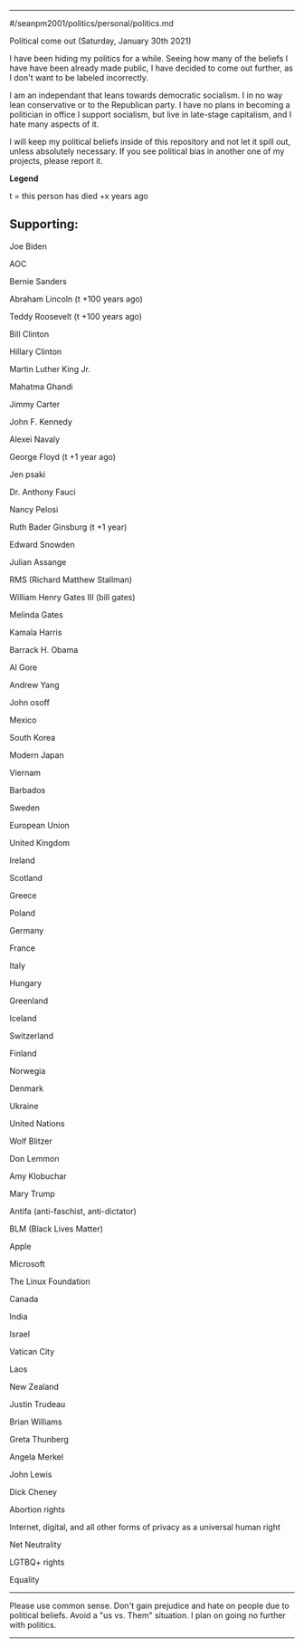 
***

#/seanpm2001/politics/personal/politics.md

Political come out (Saturday, January 30th 2021)

I have been hiding my politics for a while. Seeing how many of the beliefs I have have been already made public, I have decided to come out further, as I don't want to be labeled incorrectly.

I am an independant that leans towards democratic socialism. I in no way lean conservative or to the Republican party. I have no plans in becoming a politician in office
I support socialism, but live in late-stage capitalism, and I hate many aspects of it.

I will keep my political beliefs inside of this repository and not let it spill out, unless absolutely necessary. If you see political bias in another one of my projects, please report it.

**Legend**

t = this person has died +x years ago

## Supporting:

Joe Biden

AOC

Bernie Sanders

Abraham Lincoln (t +100 years ago)

Teddy Roosevelt (t +100 years ago)

Bill Clinton

Hillary Clinton

Martin Luther King Jr.

Mahatma Ghandi

Jimmy Carter

John F. Kennedy

Alexei Navaly

George Floyd (t +1 year ago)

Jen psaki

Dr. Anthony Fauci

Nancy Pelosi

Ruth Bader Ginsburg (t +1 year)

Edward Snowden

Julian Assange

RMS (Richard Matthew Stallman)

William Henry Gates III (bill gates)

Melinda Gates

Kamala Harris

Barrack H. Obama

Al Gore

Andrew Yang

John osoff

Mexico

South Korea

Modern Japan

Viernam

Barbados

Sweden

European Union

United Kingdom

Ireland

Scotland

Greece

Poland

Germany

France

Italy

Hungary

Greenland

Iceland

Switzerland

Finland

Norwegia

Denmark

Ukraine

United Nations

Wolf Blitzer

Don Lemmon

Amy Klobuchar

Mary Trump

Antifa (anti-faschist, anti-dictator)

BLM (Black Lives Matter)

Apple

Microsoft

The Linux Foundation

Canada

India

Israel

Vatican City

Laos

New Zealand

Justin Trudeau

Brian Williams

Greta Thunberg

Angela Merkel

John Lewis

Dick Cheney

Abortion rights

Internet, digital, and all other forms of privacy as a universal human right

Net Neutrality

LGTBQ+ rights

Equality

***

Please use common sense. Don't gain prejudice and hate on people due to political beliefs. Avoid a "us vs. Them" situation. I plan on going no further with politics.

***
